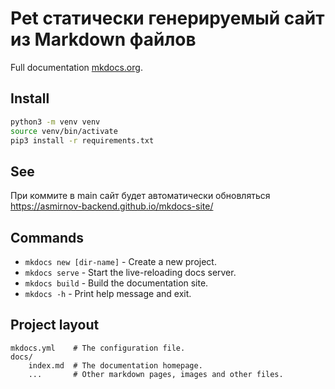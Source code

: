 # Pet статически генерируемый сайт из Markdown файлов

Full documentation [mkdocs.org](https://www.mkdocs.org).

## Install

```bash
python3 -m venv venv
source venv/bin/activate
pip3 install -r requirements.txt
```

## See

При коммите в main сайт будет автоматически обновляться https://asmirnov-backend.github.io/mkdocs-site/

## Commands

* `mkdocs new [dir-name]` - Create a new project.
* `mkdocs serve` - Start the live-reloading docs server.
* `mkdocs build` - Build the documentation site.
* `mkdocs -h` - Print help message and exit.

## Project layout

    mkdocs.yml    # The configuration file.
    docs/
        index.md  # The documentation homepage.
        ...       # Other markdown pages, images and other files.
